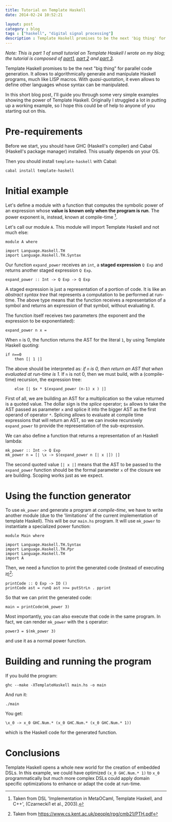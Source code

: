 ```yaml
---
title: Tutorial on Template Haskell
date: 2014-02-24 10:52:21

layout: post
category : blog
tags : ["haskell", "digital signal processing"]
description : Template Haskell promises to be the next 'big thing' for parallel code generation. In this short blog post, I'll guide you through some very simple examples showing the power of Template Haskell.
---
```


*Note: This is part 1 of small tutorial on Template Haskell I wrote on my blog; the tutorial is composed of [part1](http://www.vittoriozaccaria.net/blog/2014/02/24/towards-template-programming-with-haskell.html), [part 2](http://www.vittoriozaccaria.net/blog/2014/03/12/implementing-a-simple-dsp-filter-library-with-template-haskell.html) and [part 3](http://www.vittoriozaccaria.net/blog/2014/03/21/symbolically-optimize-dsp-filters-with-template-haskell.html)*.

Template Haskell promises to be the next "big thing" for parallel code
generation. It allows to algorithmically generate and manipulate Haskell programs, much like LISP macros. With *quasi-quotation*, it even allows to define other languages whose syntax can be manipulated.

In this short blog post, I'll guide you through some very simple examples showing the power of Template Haskell.
Originally I struggled a lot in putting up a working example, so I hope this could be of help to anyone of you starting out on this.

Pre-requirements
==============

Before we start, you should have GHC (Haskell's compiler) and Cabal (Haskell's package manager) installed. This usually depends on your OS.

Then you should install `template-haskell` with Cabal:

    cabal install template-haskell


Initial example
==============

Let's define a module with a function that computes the symbolic power of an expression whose **value is known only when the program is run**. The power exponent is, instead, known at compile-time [^1].

[^1]: Taken from DSL 'Implementation in MetaOCaml, Template Haskell, and C++', (Czarnecki1 et al., 2003).

Let's call our module `A`. This module will import Template Haskell and not much else:

    module A where

    import Language.Haskell.TH
    import Language.Haskell.TH.Syntax

Our function `expand_power` receives an `int`, a **staged expression** `Q Exp` and returns another staged expression `Q Exp`.

    expand_power :: Int -> Q Exp -> Q Exp

A staged expression is just a representation of a portion of code. It is like an *abstract syntax tree*
that represents a computation to be performed at run-time. The above type means that the function
receives a representation of a symbol and returns an expression of that symbol, without evaluating it.

The function itself receives  two parameters (the exponent and the expression to be exponentiated):

    expand_power n x =

When `n` is 0, the function returns the AST for the literal `1`, by using Template Haskell quoting:

    if n==0
        then [| 1 |]

The above should be interpreted as: *if `n` is 0, then return an AST that when evaluated at run-time
is 1.* If `n` is not 0, then we must build, with a (compile-time) recursion, the expression tree:

        else [| $x * $(expand_power (n-1) x ) |]

First of all, we are building an AST for a multiplication so the value returned is a quoted value. The dollar sign
is the *splice* operator; `$x` allows to take the AST passed as parameter `x` and splice it into the bigger AST as the first operand
of operator `*`. Splicing allows to evaluate at compile time expressions that will return an AST, so we can invoke
recursively `expand_power` to provide the representation of the sub-expression.


We can also define a function that returns a representation of an Haskell lambda:

    mk_power :: Int -> Q Exp
    mk_power n = [| \x -> $(expand_power n [| x |]) |]

The second quoted value `[| x |]` means that the AST to be passed to the `expand_power` function
should be the formal parameter `x` of the closure we are building. Scoping works just as we expect.

Using the function generator
==============

To use `mk_power` and generate a program at *compile-time*, we have to
write another module (due to the 'limitations' of the current implementation of template Haskell). This will be our `main.hs` program. It will use `mk_power` to instantiate a specialized power function:

    module Main where

    import Language.Haskell.TH.Syntax
    import Language.Haskell.TH.Ppr
    import Language.Haskell.TH
    import A

Then, we need a function to print the generated code (instead of executing it)[^2]:

    printCode :: Q Exp -> IO ()
    printCode ast = runQ ast >>= putStrLn . pprint

[^2]: Taken from https://www.cs.kent.ac.uk/people/rpg/cmb21/PTH.pdf

So that we can print the generated code:

    main = printCode(mk_power 3)

Most importantly, you can also execute that code in the same program. In fact, we can render `mk_power` with the `$` operator:

    power3 = $(mk_power 3)

and use it as a normal power function.


Building and running the program
==============

If you build the program:

    ghc --make -XTemplateHaskell main.hs -o main

And run it:

    ./main

You get:

    \x_0 -> x_0 GHC.Num.* (x_0 GHC.Num.* (x_0 GHC.Num.* 1))

which is the Haskell code for the generated function.

Conclusions
===========

Template Haskell opens a whole new world for the creation of embedded DSLs. In this example, we could have optimized `(x_0 GHC.Num.* 1)` to `x_0` programmatically but much more complex DSLs could apply domain specific optimizations to enhance or adapt the code at run-time.
